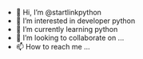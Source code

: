 - 👋 Hi, I’m @startlinkpython
- 👀 I’m interested in developer python
- 🌱 I’m currently learning python
- 💞️ I’m looking to collaborate on ...
- 📫 How to reach me ...

<!---
startlinkpython/startlinkpython is a ✨ special ✨ repository because its `README.md` (this file) appears on your GitHub profile.
You can click the Preview link to take a look at your changes.
--->
